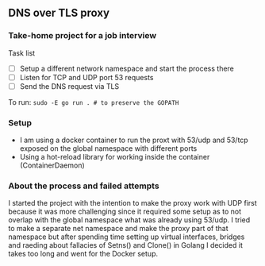 ## DNS over TLS proxy
### Take-home project for a job interview

Task list
- [ ] Setup a different network namespace and start the process there
- [ ] Listen for TCP and UDP port 53 requests
- [ ] Send the DNS request via TLS

To run:
`sudo -E go run . # to preserve the GOPATH`

### Setup

- I am using a docker container to run the proxt with 53/udp and 53/tcp exposed on
the global namespace with different ports
- Using a hot-reload library for working inside the container (ContainerDaemon)

### About the process and failed attempts

I started the project with the intention to make the proxy work with UDP first because it was more challenging since
it required some setup as to not overlap with the global namespace what was already using 53/udp. I tried to make
a separate net namespace and make the proxy part of that namespace but after spending time setting up virtual interfaces,
bridges and raeding about fallacies of Setns() and Clone() in Golang I decided it takes too long and went for the Docker
setup.
